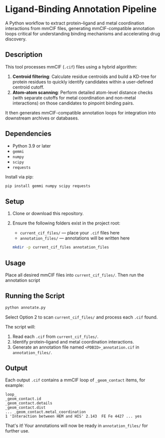 # Ligand-Binding Annotation Pipeline

A Python workflow to extract protein–ligand and metal coordination interactions from mmCIF files, generating mmCIF-compatible annotation loops critical for understanding binding mechanisms and accelerating drug discovery.

## Description

This tool processes mmCIF (`.cif`) files using a hybrid algorithm:

1. **Centroid filtering**: Calculate residue centroids and build a KD-tree for protein residues to quickly identify candidates within a user-defined centroid cutoff.
2. **Atom–atom scanning**: Perform detailed atom-level distance checks (with separate cutoffs for metal coordination and non-metal interactions) on those candidates to pinpoint binding pairs.

It then generates mmCIF-compatible annotation loops for integration into downstream archives or databases.

## Dependencies

- Python 3.9 or later
- `gemmi`
- `numpy`
- `scipy`
- `requests`

Install via pip:

```bash
pip install gemmi numpy scipy requests
```

## Setup

1. Clone or download this repository.
2. Ensure the following folders exist in the project root:
   - `current_cif_files/` — place your `.cif` files here
   - `annotation_files/`    — annotations will be written here

   ```bash
   mkdir -p current_cif_files annotation_files
   ```


## Usage

Place all desired mmCIF files into `current_cif_files/`. Then run the annotation script


## Running the Script

```bash
python annotate.py
```

Select Option 2 to scan `current_cif_files/` and process each `.cif` found.

The script will:

1. Read each `.cif` from `current_cif_files/`.
2. Identify protein–ligand and metal coordination interactions.
3. Generate an annotation file named `<PDBID>_annotation.cif` in `annotation_files/`.

## Output

Each output `.cif` contains a mmCIF loop of `_geom_contact` items, for example:

```mmCIF
loop_
_geom_contact.id
_geom_contact.details
_geom_contact.dist
... _geom_contact.metal_coordination
1 'Interaction between HEM and HIS' 2.143  FE Fe 4427 ... yes
```

That's it! Your annotations will now be ready in `annotation_files/` for further use.
